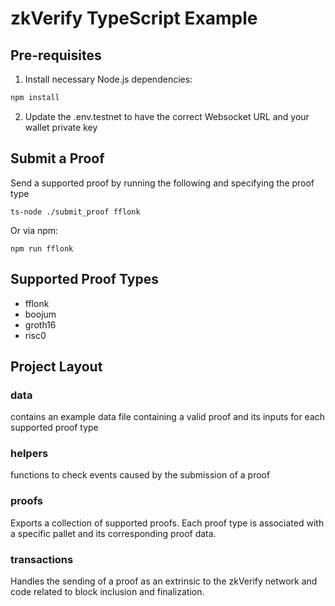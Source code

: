 # zkVerify TypeScript  Example

## Pre-requisites

1. Install necessary Node.js dependencies:

```bash
npm install
```

2. Update the .env.testnet to have the correct Websocket URL and your wallet private key

## Submit a Proof

Send a supported proof by running the following and specifying the proof type

```shell
ts-node ./submit_proof fflonk
```

Or via npm:

```shell
npm run fflonk
```

## Supported Proof Types

- fflonk
- boojum
- groth16
- risc0

## Project Layout

### data

contains an example data file containing a valid proof and its inputs for each supported proof type

### helpers

functions to check events caused by the submission of a proof

### proofs

Exports a collection of supported proofs. Each proof type is associated with a specific pallet and its corresponding proof data.

### transactions

Handles the sending of a proof as an extrinsic to the zkVerify network and code related to block inclusion and finalization.